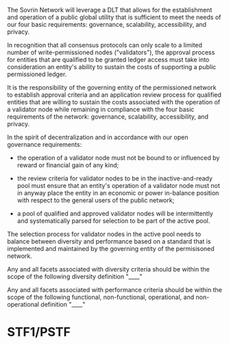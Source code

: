 The Sovrin Network will leverage a DLT that allows for the establishment 
and operation of a public global utility that is sufficient to meet the 
needs of our four basic requirements: governance, scalability, 
accessibility, and privacy.

In recognition that all consensus protocols can only scale to a limited 
number of write-permissioned nodes ("validators"), the approval process 
for entities that are qualified to be granted ledger access must take 
into consideration an entity's ability to sustain the costs of 
supporting a public permissioned ledger. 

It is the responsibility of the governing entity of the permissioned 
network to establish approval criteria and an application review 
process for qualified entities that are willing to sustain the costs 
associated with the operation of a validator node while remaining in 
compliance with the four basic requirements of the network: governance, 
scalability, accessibility, and privacy. 

In the spirit of decentralization and in accordance with our open governance requirements:

* the operation of a validator node must not be bound to or influenced by reward or financial gain of any kind;

* the review criteria for validator nodes to be in the inactive-and-ready pool must ensure that an entity's operation of a validator node must not in anyway place the entity in an economic or power in-balance position with respect to the general users of the public network;  

* a pool of qualified and approved validator nodes will be intermittently and systematically parsed for selection to be part of the active pool. 

The selection process for validator nodes in the active pool needs to balance between diversity and performance based on a standard that is implemented and maintained by the governing entity of the permisisoned network. 

Any and all facets associated with diversity criteria should be within the scope of the following diversity definition "____"    

Any and all facets associated with performance criteria should be within the scope of the following functional, non-functional, operational, and non-operational definition "____"  



# STF1/PSTF 
